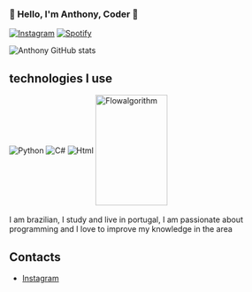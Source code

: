 ### 👋 Hello, I'm Anthony, Coder 👋

[![Instagram](https://img.shields.io/badge/Instagram-E4405F?style=for-the-badge&logo=instagram&logoColor=purple)](https://www.instagram.com/thonyyyyy_/)
[![Spotify](https://img.shields.io/badge/Spotify-1ED760?&style=for-the-badge&logo=spotify&logoColor=white)](https://open.spotify.com/user/31bk4iq4yjyczkbyecqqhubkwwlm)

![Anthony GitHub stats](https://github-readme-stats.vercel.app/api?username=anthonyfuzinato&show_icons=true&theme=dark)

## technologies I use
<div style= "display: inline_block">
    <img align= "center" alt ="Python" src= "https://img.shields.io/badge/Python-14354C?style=for-the-badge&logo=python&logoColor=white" />
    <img align= "center" alt ="C#" src= "https://img.shields.io/badge/C%23-239120?style=for-the-badge&logo=c-sharp&logoColor=white" />
    <img align= "center" alt ="Html" src= "https://img.shields.io/badge/HTML-239120?style=for-the-badge&logo=html5&logoColor=white" />
    <img align="center" alt="Flowalgorithm" src="https://upload.wikimedia.org/wikipedia/commons/d/de/Flowgorithm_Logo.svg" width="130" height="200" />
</div><br/>
I am brazilian, I study and live in portugal, I am passionate about programming and I love to improve my knowledge in the area

## Contacts
- [Instagram](https://www.instagram.com/thonyyyyy_/)

